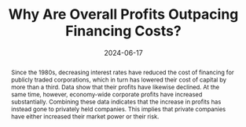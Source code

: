 ---
title: "Why Are Overall Profits Outpacing Financing Costs?"
date: 2024-06-17
publishDate: 2023-11-06T20:13:52.623034Z
authors: ["Anton Bobrov", "Carter Davis", "Alexandre Sollaci", "James Traina"]
publication_types: ["2"]
abstract: "Since the 1980s, decreasing interest rates have reduced the cost of financing for publicly traded corporations, which in turn has lowered their cost of capital by more than a third. Data show that their profits have likewise declined. At the same time, however, economy-wide corporate profits have increased substantially. Combining these data indicates that the increase in profits has instead gone to privately held companies. This implies that private companies have either increased their market power or their risk."
featured: true
publication: "*FRBSF Economic Letter*"
url_pdf: "https://www.frbsf.org/wp-content/uploads/el2024-15.pdf"
links: 
- name: Read Online
  url: https://www.frbsf.org/research-and-insights/publications/economic-letter/2024/06/why-are-overall-profits-outpacing-financing-costs/
---